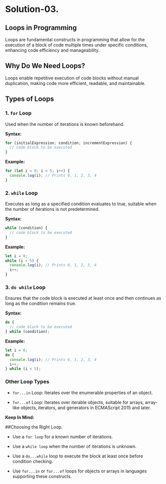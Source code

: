 # Solution-03.

## Loops in Programming

Loops are fundamental constructs in programming that allow for the execution of a block of code multiple times under specific conditions, enhancing code efficiency and manageability.

## Why Do We Need Loops?

Loops enable repetitive execution of code blocks without manual duplication, making code more efficient, readable, and maintainable.

## Types of Loops

### 1. `for` Loop

Used when the number of iterations is known beforehand.

**Syntax:**
```javascript
for (initialExpression; condition; incrementExpression) {
  // code block to be executed
}
```  

**Example:**
```JavaScript
for (let i = 0; i < 5; i++) {
  console.log(i); // Prints 0, 1, 2, 3, 4
}
```  

### 2. `while` Loop

Executes as long as a specified condition evaluates to true, suitable when the number of iterations is not predetermined.

**Syntax:**
```javascript
while (condition) {
  // code block to be executed
}

```  

**Example:**
```JavaScript
let i = 0;
while (i < 5) {
  console.log(i); // Prints 0, 1, 2, 3, 4
  i++;
}
```
### 3. `do while` Loop

Ensures that the code block is executed at least once and then continues as long as the condition remains true.

**Syntax:**
```javascript
do {
  // code block to be executed
} while (condition);
```  

**Example:**
```JavaScript
let i = 0;
do {
  console.log(i); // Prints 0, 1, 2, 3, 4
  i++;
} while (i < 5);
```
### Other Loop Types  

- `for...in` Loop: Iterates over the enumerable properties of an object.  

- `for...of` Loop: Iterates over iterable objects, suitable for arrays, array-like objects, iterators, and generators in ECMAScript 2015 and later.   


**Keep In Mind:** 

##Choosing the Right Loop. 

- Use a `for loop` for a known number of iterations.  

- Use a `while loop` when the number of iterations is unknown.

- Use a `do...while` loop to execute the block at least once before condition checking.

- Use `for...in` or `for...of` loops for objects or arrays in languages supporting these constructs.
